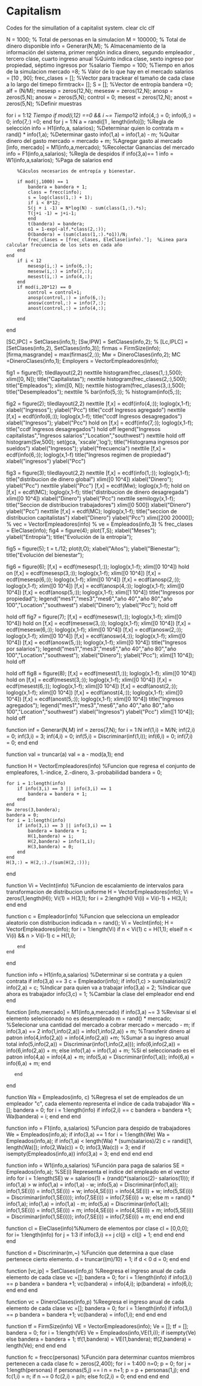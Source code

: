 # Capitalism
Codes for the simullation of a capitalist system.
clear 
clc 
clf

N = 1000; % Total de personas en la simulacion
M = 100000; % Total de dinero disponible
info = Generar(N,M); % Almacenamiento de la información del sistema, primer renglón indica dinero, segundo empleador , tercero clase, cuarto ingreso anual
%Quinto indica clase, sexto ingreso por propiedad, séptimo ingresos por
%salario
Tiempo = 100; %Tiempo en años de la simulacion
mercado  =8; % Valor de lo que hay en el mercado
salarios = [10 , 90];
frec_clases = [];  %Vector para trackear el tamaño de cada clase a lo largo del timepo
firmtrack= [];
S = [];  %Vector de entropía
bandera =0;
alf = (N/M);
mesesp = zeros(12,N);
mesesw = zeros(12,N);
anosp = zeros(5,N);
anosw = zeros(5,N);
control = 0;
mesest = zeros(12,N);
anost = zeros(5,N);
%Definir muestras 



for i  = 1:12 *Tiempo
        if mod(i,12) ==0 && i ~= Tiempo*12
            info(4,:) = 0;
            info(6,:) = 0;
            info(7,:) =0;
        end
    for j  = 1:N
        a = randi([1 , length(info)]);  %Regla de selección
        info = H1(info,a, salarios);    %Determinar quien lo contrata
        m = rand() * info(1,a);    %Determinar gasto
        info(1,a) = info(1,a) - m; %Quitar dinero del gasto
        mercado = mercado + m; %Agregar gasto al mercado
        [info, mercado] = M1(info,a,mercado);  %Recolectar Ganancias del mercado
        info = F1(info,a,salarios);  %Regla de despidos
        if info(3,a)== 1
            info = W1(info,a,salarios);   %Paga de salarios
        end
         
        %Cáculos necesarios de entropía y bienestar.

        if mod(j,1000) == 1
            bandera = bandera + 1;
            class = frecc(info);
            s = log(class(1,:) + 1);
            if i < 8*12;
            S(j + i -1) = N*log(N) - sum(class(1,:).*s);
            T(j+i -1) = j+i-1;
            end
            t(bandera) = bandera;
            o1 = 1-exp(-alf.*class(2,:));
            O(bandera) = (sum(class(1,:).*o1))/N;
            frec_clases = [frec_clases, EleClase(info).'];  %Linea para calcular frecuencia de los sets en cada año
        end
    end
        if i < 12
            mesesp(i,:) = info(6,:);
            mesesw(i,:) = info(7,:);
            mesest(i,:) = info(4,:);
        end
        if mod(i,20*12) == 0
            control = control+1;
            anosp(control,:) = info(6,:);
            anosw(control,:) = info(7,:);
            anost(control,:) = info(4,:);

        end
end

    


[SC,IPC] = SetClases(info,1);
[Sw,IPW] = SetClases(info,2);
% [Lc,IPLC] = [SetClases(info,2), SetClases(info,3)];
firmas = FirmSize(info);
[firma,masgrande] = max(firmas(2,:));
Mw = DineroClases(info,2);
MC  =DineroClases(info,1);
Employers = VectorEmpleadores(info);


fig1 = figure(1);
tiledlayout(2,2)
nexttile
histogram(frec_clases(1,:),500);
xlim([0, N]);
title("Capitalistas");
nexttile
histogram(frec_clases(2,:),500);
title("Empleados");
xlim([0, N]);
nexttile
histogram(frec_clases(3,:),500);
title("Desempleados");
nexttile
% bar(info(5,:));
% histogram(info(5,:));

fig2 = figure(2);
tiledlayout(2,2)
nexttile
[f,x] = ecdf(info(4,:));
loglog(x,1-f);
xlabel("Ingresos");
ylabel("Pcc")
title("ccdf Ingresos agregado")
nexttile
[f,x] = ecdf(info(6,:));
loglog(x,1-f);
title("ccdf Ingresos desagregados")
xlabel("Ingresos");
ylabel("Pcc")
hold on
[f,x] = ecdf(info(7,:));
loglog(x,1-f);
title("ccdf Ingresos desagregados")
hold off
legend("Ingresos capitalistas","Ingresos salarios","Location","southwest")
nexttile
hold off
histogram(Sw,500);
set(gca, 'xscale','log');
title("Histograma ingresos por sueldos")
xlabel("Ingresos");
ylabel("frecuencia")
nexttile
[f,x] = ecdf(info(6,:));
loglog(x,1-f)
title("Ingresos regimen de propiedad")
xlabel("ingresos")
ylabel("Pcc")



fig3 = figure(3);
tiledlayout(2,2)
nexttile
[f,x] = ecdf(info(1,:));
loglog(x,1-f);
title("distribucion de dinero global")
xlim([0 10^4])
xlabel("Dinero");
ylabel("Pcc")
nexttile 
ylabel("Pcc")
[f,x] = ecdf(Mw);
loglog(x,1-f);
hold on
[f,x] = ecdf(MC);
loglog(x,1-f);
title("distribucion de dinero desagregada")
xlim([0 10^4])
xlabel("Dinero")
ylabel("Pcc")
nexttile 
semilogy(x,1-f);
title("Seccion de distribucion trabajadores")
xlim([0 500])
xlabel("Dinero")
ylabel("Pcc")
nexttile 
[f,x] = ecdf(MC);
loglog(x,1-f);
title("seccion de distribucion capitalistas")
xlabel("Dinero")
ylabel("Pcc")
xlim([200 20000]);
% vec = VectorEmpleadores(info)
% ve = Empleados(info,3)
% frec_clases = EleClase(info);
fig4 = figure(4);
plot(T,S);
xlabel("Meses");
ylabel("Entropía");
title("Evolución de la entropía");

fig5 = figure(5);
t = t./12;
plot(t,O);
xlabel("Años");
ylabel("Bienestar");
title("Evolución del bienestar");


fig6 = figure(6);
[f,x] = ecdf(mesesp(1,:));
loglog(x,1-f);
xlim([0 10^4])
hold on
[f,x] = ecdf(mesesp(3,:));
loglog(x,1-f);
xlim([0 10^4])
[f,x] = ecdf(mesesp(6,:));
loglog(x,1-f);
xlim([0 10^4])
[f,x] = ecdf(anosp(2,:));
loglog(x,1-f);
xlim([0 10^4])
[f,x] = ecdf(anosp(4,:));
loglog(x,1-f);
xlim([0 10^4])
[f,x] = ecdf(anosp(5,:));
loglog(x,1-f);
xlim([1 10^4])
title("Ingresos por propiedad");
legend("mes1","mes3","mes6","año 40","año 80","año 100","Location","southwest")
xlabel("Dinero");
ylabel("Pcc");
hold off



hold off
fig7 = figure(7);
[f,x] = ecdf(mesesw(1,:));
loglog(x,1-f);
xlim([0 10^4])
hold on
[f,x] = ecdf(mesesw(3,:));
loglog(x,1-f);
xlim([0 10^4])
[f,x] = ecdf(mesesw(6,:));
loglog(x,1-f);
xlim([0 10^4])
[f,x] = ecdf(anosw(2,:));
loglog(x,1-f);
xlim([0 10^4])
[f,x] = ecdf(anosw(4,:));
loglog(x,1-f);
xlim([0 10^4])
[f,x] = ecdf(anosw(5,:));
loglog(x,1-f);
xlim([0 10^4])
title("Ingresos por salarios");
legend("mes1","mes3","mes6","año 40","año 80","año 100","Location","southwest");
xlabel("Dinero");
ylabel("Pcc");
xlim([1 10^4]);
hold off



hold off
fig8 = figure(8);
[f,x] = ecdf(mesest(1,:));
loglog(x,1-f);
xlim([0 10^4])
hold on
[f,x] = ecdf(mesest(3,:));
loglog(x,1-f);
xlim([0 10^4])
[f,x] = ecdf(mesest(6,:));
loglog(x,1-f);
xlim([0 10^4])
[f,x] = ecdf(anost(2,:));
loglog(x,1-f);
xlim([0 10^4])
[f,x] = ecdf(anost(4,:));
loglog(x,1-f);
xlim([0 10^4])
[f,x] = ecdf(anost(5,:));
loglog(x,1-f);
xlim([0 10^4])
title("Ingresos agregados");
legend("mes1","mes3","mes6","año 40","año 80","año 100","Location","southwest")
xlabel("Ingresos")
ylabel("Pcc")
xlim([1 10^4]);
hold off




function inf = Generar(N,M)
    inf = zeros(7,N);
    for i = 1:N
        inf(1,i) = M/N;
        inf(2,i) = 0;
        inf(3,i) = 3;
        inf(4,i) = 0;
        inf(5,i) = Discriminar(inf(1,i));
        inf(6,i) = 0;
        inf(7,i) = 0;
    end
end


function val = truncar(a)
    val = a - mod(a,1);
end

function H = VectorEmpleadores(info)   %Funcion que regresa el conjunto de empleafores, 1.-indice, 2.-dinero, 3.-probabilidad
bandera = 0;

    for i = 1:length(info)
        if info(3,i) == 3 || info(3,i) == 1
            bandera = bandera + 1;
        end
    end
    H= zeros(3,bandera);
    bandera = 0;
    for i = 1:length(info)
        if info(3,i) == 3 || info(3,i) == 1
            bandera = bandera + 1;
            H(1,bandera) = i;
            H(2,bandera) = info(1,i);
            H(3,bandera) = 0;
        end
    end
    H(3,:) = H(2,:)./(sum(H(2,:)));
end

function Vi = VecInt(info) %Funcion de escalamiento de intervalos para transformacion de distribucion uniforme
    H = VectorEmpleadores(info);
    Vi = zeros(1,length(H));
    Vi(1) = H(3,1);
    for i = 2:length(H)
        Vi(i) = Vi(i-1) + H(3,i);
    end
end


function c = Empleador(info) %Funcion que selecciona un empleador aleatorio con distribucion indicada
    n = rand();
    Vi = VecInt(info);
    H = VectorEmpleadores(info);
    for i =  1:length(Vi)
        if n < Vi(1)
            c = H(1,1);
        elseif n < Vi(i) && n > Vi(i-1)
            c = H(1,i);

        end
    end
end


function info = H1(info,a,salarios) %Determinar si se contrata y a quien contrata
        if info(3,a) == 3
            c = Empleador(info);
            if info(1,c) > sum(salarios)/2
             info(2,a) = c;  %Indicar para quien va a trabajar
             info(3,a) = 2;  %Indicar que ahora es trabajador
             info(3,c) = 1;  %Cambiar la clase del empleador
            end
        end
end


function [info,mercado] = M1(info,a,mercado) 
        if info(3,a) ~= 3  %Revisar si el elemento seleciconado no es desempleado
            m = rand() * mercado; %Selecionar una cantidad del mercado a cobrar
            mercado = mercado - m; 
            if info(3,a) == 2
                info(1,info(2,a)) = info(1,info(2,a)) + m; %Transferir dinero al patron
                info(4,info(2,a)) = info(4,info(2,a)) +m; %Sumar a su ingreso anual total
                info(5,info(2,a)) = Discriminar(info(1,info(2,a)));
                info(6,info(2,a)) = info(6,info(2,a)) + m;
            else
                info(1,a)  = info(1,a) + m; %Si el seleccionado es el patron
                info(4,a) = info(4,a) + m;
                info(5,a) = Discriminar(info(1,a));
                info(6,a) = info(6,a) + m;
            end

       end
end

function Wa  = Empleados(info, c)  %Regresa el set de empleados de un empleador "c", cada elemento representa el indice de cada trabajador
Wa  = [];
bandera = 0;
for i = 1:length(info)
    if info(2,i) == c
        bandera  = bandera +1;
        Wa(bandera)  = i;
    end
end
end

function info  = F1(info, a,salarios)  %Funcion para despido de trabajadores
    We  =   Empleados(info,a);
    if info(3,a) == 1
    for i = 1:length(We)
            Wa  =   Empleados(info,a);
        if info(1,a) < length(Wa) * (sum(salarios)/2)
            c = randi([1, length(Wa)]);
            info(2,Wa(c)) = 0;
            info(3,Wa(c)) = 3;
        end
    if isempty(Empleados(info,a))
        info(3,a) = 3;
    end
    end
    end
end

function info = W1(info,a,salarios)   %Función para paga de salarios
       SE = Empleados(info,a);  %SE(i) Representa el indice del empleado en el vector info
       for i = 1:length(SE)
            w = salarios(1) + (rand()*(salarios(2)- salarios(1))); 
            if info(1,a) > w
                info(1,a)  = info(1,a) - w;
                info(5,a) = Discriminar(info(1,a));
                info(1,SE(i)) = info(1,SE(i)) + w; 
                info(4,SE(i)) = info(4,SE(i)) + w;
                info(5,SE(i)) = Discriminar(info(1,SE(i)));
                info(7,SE(i)) = info(7,SE(i)) + w;
            else
                m = rand() * info(1,a);
                info(1,a) = info(1,a) - m;
                info(5,a) = Discriminar(info(1,a));
                info(1,SE(i)) = info(1,SE(i)) + m;
                info(4,SE(i)) = info(4,SE(i)) + m;
                info(5,SE(i)) = Discriminar(info(1,SE(i)));
                info(7,SE(i)) = info(7,SE(i)) + m;
            end
       end
end

function cl = EleClase(info)%Numero de elementos por clase
    cl = [0,0,0];
    for i= 1:length(info)
        for j = 1:3
        if info(3,i) == j
            cl(j) = cl(j) + 1;
        end
        end
    end   
end



function d = Discriminar(m,~) %Función que determina a que clase pertenece cierto elemento.
d = truncar((m)/10) + 1;
if d < 0
    d = 0;
end
end


function [vc,ip] = SetClases(info,p) %Reegresa el ingreso anual de cada elemento de cada clase
    vc =[];
    bandera = 0;
    for i = 1:length(info)
        if info(3,i) == p
            bandera = bandera +1;
            vc(bandera) = info(4,i);
            ip(bandera) = info(6,i);
        end
    end
end

function vc = DineroClases(info,p) %Reegresa el ingreso anual de cada elemento de cada clase
    vc =[];
    bandera = 0;
    for i = 1:length(info)
        if info(3,i) == p
            bandera = bandera +1;
            vc(bandera) = info(1,i);
        end
    end
end

function tf = FirmSize(info)
    VE = VectorEmpleadores(info);
    Ve = [];
    tf = [];
    bandera = 0;
    for i = 1:length(VE)
        Ve = Empleados(info,VE(1,i));
        if isempty(Ve)
        else
        bandera = bandera + 1;
        tf(1,bandera) = VE(1,bandera);
        tf(2,bandera) = length(Ve);
        end
end
end

function fc = frecc(personas) %Función para determinar cuantos miembros pertenecen a cada clase
fc = zeros(2,400);
for i = 1:400
n=0;
p = 0;
for j = 1:length(personas)
    if personas(5,j) == i
        n = n+1;
        p = p + personas(1,j);
    end
    fc(1,i) = n;
    if n ~= 0 
        fc(2,i) = p/n;
    else 
        fc(2,i) = 0;
    end
end
end
end






